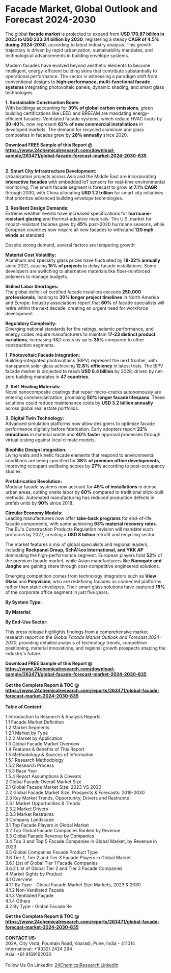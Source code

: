 <h1>Facade Market, Global Outlook and Forecast 2024-2030</h1><p>The global <strong>facade market</strong> is projected to expand from <strong>USD 170.87 billion in 2023 to USD 233.24 billion by 2030</strong>, registering a steady <strong>CAGR of 4.5% during 2024-2030</strong>, according to latest industry analysis. This growth trajectory is driven by rapid urbanization, sustainability mandates, and technological advancements in building envelope systems.</p><p>Modern facades have evolved beyond aesthetic elements to become intelligent, energy-efficient building skins that contribute substantially to operational performance. The sector is witnessing a paradigm shift from conventional designs to <strong>high-performance, multi-functional facade systems</strong> integrating photovoltaic panels, dynamic shading, and smart glass technologies.</p><p><strong>1. Sustainable Construction Boom:</strong><br>
With buildings accounting for <strong>39% of global carbon emissions</strong>, green building certifications like LEED and BREEAM are mandating energy-efficient facades. Ventilated facade systems, which reduce HVAC loads by <strong>30-40%</strong>, now represent <strong>62% of new commercial installations</strong> in developed markets. The demand for recycled aluminum and glass composites in facades grew by <strong>28% annually</strong> since 2020.</p><div><b>Download FREE Sample of this Report @ 
            <a href="https://www.24chemicalresearch.com/download-sample/263471/global-facade-forecast-market-2024-2030-835">
            https://www.24chemicalresearch.com/download-sample/263471/global-facade-forecast-market-2024-2030-835</a></b></div><br><p><strong>2. Smart City Infrastructure Development:</strong><br>
Urbanization projects across Asia and the Middle East are incorporating <strong>interactive facades</strong> with embedded IoT sensors for real-time environmental monitoring. The smart facade segment is forecast to grow at <strong>7.1% CAGR</strong> through 2030, with China allocating <strong>USD 1.2 trillion</strong> for smart city initiatives that prioritize advanced building envelope technologies.</p><p><strong>3. Resilient Design Demands:</strong><br>
Extreme weather events have increased specifications for <strong>hurricane-resistant glazing</strong> and thermal-adaptive materials. The U.S. market for impact-resistant facades grew by <strong>45%</strong> post-2020 hurricane seasons, while European countries now require all new facades to withstand <strong>120 mph winds</strong> as standard.</p><p>Despite strong demand, several factors are tempering growth:</p><p><strong>Material Cost Volatility:</strong><br>
    Aluminum and specialty glass prices have fluctuated by <strong>18-22% annually</strong> since 2021, causing <strong>15% of projects</strong> to delay facade installations. Some developers are switching to alternative materials like fiber-reinforced polymers to manage budgets.</p><p><strong>Skilled Labor Shortages:</strong><br>
    The global deficit of certified facade installers exceeds <strong>250,000 professionals</strong>, leading to <strong>30% longer project timelines</strong> in North America and Europe. Industry associations report that <strong>60%</strong> of facade specialists will retire within the next decade, creating an urgent need for workforce development.</p><p><strong>Regulatory Complexity:</strong><br>
    Diverging national standards for fire ratings, seismic performance, and energy codes require manufacturers to maintain <strong>17-23 distinct product variations</strong>, increasing R&amp;D costs by up to <strong>35%</strong> compared to other construction segments.</p><p><strong>1. Photovoltaic Facade Integration:</strong><br>
Building-integrated photovoltaics (BIPV) represent the next frontier, with transparent solar glass achieving <strong>12.8% efficiency</strong> in latest trials. The BIPV facade market is projected to reach <strong>USD 9.4 billion</strong> by 2028, driven by net-zero building mandates in <strong>47 countries</strong>.</p><p><strong>2. Self-Healing Materials:</strong><br>
Novel nanocomposite coatings that repair micro-cracks autonomously are entering commercialization, promising <strong>50% longer facade lifespans</strong>. These solutions could reduce maintenance costs by <strong>USD 3.2 billion annually</strong> across global real estate portfolios.</p><p><strong>3. Digital Twin Technology:</strong><br>
Advanced simulation platforms now allow designers to optimize facade performance digitally before fabrication. Early adopters report <strong>22% reductions</strong> in material waste and <strong>40% faster</strong> approval processes through virtual testing against local climate models.</p><p><strong>Biophilic Design Integration:</strong><br>
    Living walls and kinetic facade elements that respond to environmental conditions are being specified for <strong>38% of premium office developments</strong>, improving occupant wellbeing scores by <strong>27%</strong> according to post-occupancy studies.</p><p><strong>Prefabrication Revolution:</strong><br>
    Modular facade systems now account for <strong>45% of installations</strong> in dense urban areas, cutting onsite labor by <strong>60%</strong> compared to traditional stick-built methods. Automated manufacturing has reduced production defects in prefab units by <strong>90%</strong> since 2018.</p><p><strong>Circular Economy Models:</strong><br>
    Leading manufacturers now offer <strong>take-back programs</strong> for end-of-life facade components, with some achieving <strong>93% material recovery rates</strong>. The EU's Construction Products Regulation revision will mandate such protocols by 2027, creating a <strong>USD 8 billion</strong> retrofit and recycling sector.</p><p>The market features a mix of global specialists and regional leaders, including <strong>Rockpanel Group, SchÃ¼co International, and YKK AP</strong> dominating the high-performance segment. European players hold <strong>52%</strong> of the premium facade market, while Asian manufacturers like <strong>Nanogate and Jangho</strong> are gaining share through cost-competitive engineered solutions.</p><p>Emerging competition comes from technology integrators such as <strong>View Glass</strong> and <strong>Polyvision</strong>, who are redefining facades as connected platforms rather than static envelopes. Their smart glass solutions have captured <strong>18%</strong> of the corporate office segment in just five years.</p><p><strong>By System Type:</strong></p><p><strong>By Material:</strong></p><p><strong>By End-Use Sector:</strong></p><p>This press release highlights findings from a comprehensive market research report on the <em>Global Facade Market Outlook and Forecast 2024-2030</em>, providing detailed analysis of technology trends, competitive positioning, material innovations, and regional growth prospects shaping the industry's future.</p><div><b>Download FREE Sample of this Report @ 
            <a href="https://www.24chemicalresearch.com/download-sample/263471/global-facade-forecast-market-2024-2030-835">
            https://www.24chemicalresearch.com/download-sample/263471/global-facade-forecast-market-2024-2030-835</a></b></div><br><div><b>Get the Complete Report & TOC @ 
            <a href="https://www.24chemicalresearch.com/reports/263471/global-facade-forecast-market-2024-2030-835">
            https://www.24chemicalresearch.com/reports/263471/global-facade-forecast-market-2024-2030-835</a></b></div><br>
            <b>Table of Content:</b><p>1 Introduction to Research & Analysis Reports<br />
    1.1 Facade Market Definition<br />
    1.2 Market Segments<br />
        1.2.1 Market by Type<br />
        1.2.2 Market by Application<br />
    1.3 Global Facade Market Overview<br />
    1.4 Features & Benefits of This Report<br />
    1.5 Methodology & Sources of Information<br />
        1.5.1 Research Methodology<br />
        1.5.2 Research Process<br />
        1.5.3 Base Year<br />
        1.5.4 Report Assumptions & Caveats<br />
2 Global Facade Overall Market Size<br />
    2.1 Global Facade Market Size: 2023 VS 2030<br />
    2.2 Global Facade Market Size, Prospects & Forecasts: 2019-2030<br />
    2.3 Key Market Trends, Opportunity, Drivers and Restraints<br />
        2.3.1 Market Opportunities & Trends<br />
        2.3.2 Market Drivers<br />
        2.3.3 Market Restraints<br />
3 Company Landscape<br />
    3.1 Top Facade Players in Global Market<br />
    3.2 Top Global Facade Companies Ranked by Revenue<br />
    3.3 Global Facade Revenue by Companies<br />
    3.4 Top 3 and Top 5 Facade Companies in Global Market, by Revenue in 2023<br />
    3.5 Global Companies Facade Product Type<br />
    3.6 Tier 1, Tier 2 and Tier 3 Facade Players in Global Market<br />
        3.6.1 List of Global Tier 1 Facade Companies<br />
        3.6.2 List of Global Tier 2 and Tier 3 Facade Companies<br />
4 Market Sights by Product<br />
    4.1 Overview<br />
        4.1.1 By Type - Global Facade Market Size Markets, 2023 & 2030<br />
        4.1.2 Non-Ventilated Fa&ccedil;ade<br />
        4.1.3 Ventilated Fa&ccedil;ade<br />
        4.1.4 Others<br />
    4.2 By Type - Global Facade Re</p><div><b>Get the Complete Report & TOC @ 
            <a href="https://www.24chemicalresearch.com/reports/263471/global-facade-forecast-market-2024-2030-835">
            https://www.24chemicalresearch.com/reports/263471/global-facade-forecast-market-2024-2030-835</a></b></div><br><b>CONTACT US:</b><br>
            203A, City Vista, Fountain Road, Kharadi, Pune, India - 411014<br>
            International: +1(332) 2424 294<br>
            Asia: +91 9169162030 <br><br>
            Follow Us On LinkedIn: <a href="https://www.linkedin.com/company/24chemicalresearch/">24ChemicalResearch LinkedIn</a>